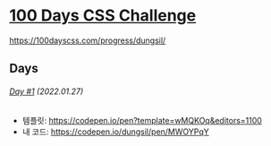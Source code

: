# [100 Days CSS Challenge](https://100dayscss.com)
https://100dayscss.com/progress/dungsil/

## Days

###### [Day #1](https://100dayscss.com/days/1/) (2022.01.27)
 * 템플릿: https://codepen.io/pen?template=wMQKOq&editors=1100
 * 내 코드: https://codepen.io/dungsil/pen/MWOYPqY
